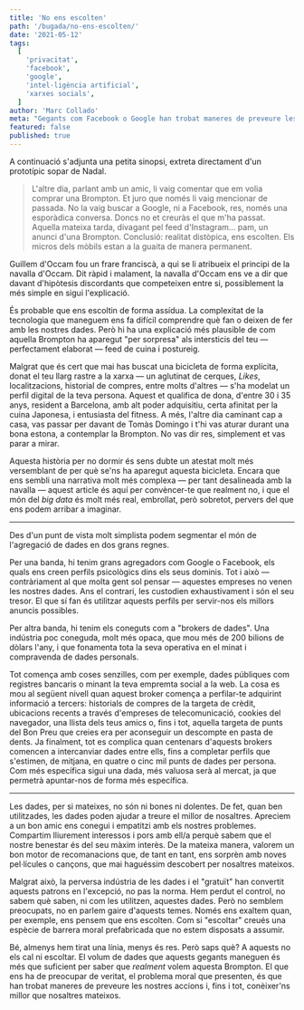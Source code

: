 ```yaml
---
title: 'No ens escolten'
path: '/bugada/no-ens-escolten/'
date: '2021-05-12'
tags:
  [
    'privacitat',
    'facebook',
    'google',
    'intel·ligència artificial',
    'xarxes socials',
  ]
author: 'Marc Collado'
meta: "Gegants com Facebook o Google han trobat maneres de preveure les nostres accions i, fins i tot, conèixer'ns millor que nosaltres mateixos."
featured: false
published: true
---
```


A continuació s'adjunta una petita sinopsi, extreta directament d'un prototípic sopar de Nadal.

> L'altre dia, parlant amb un amic, li vaig comentar que em volia comprar una Brompton. Et juro que només li vaig mencionar de passada. No la vaig buscar a Google, ni a Facebook, res, només una esporàdica conversa. Doncs no et creuràs el que m'ha passat. Aquella mateixa tarda, divagant pel feed d'Instagram... pam, un anunci d'una Brompton. Conclusió: realitat distòpica, ens escolten. Els micros dels mòbils estan a la guaita de manera permanent.

Guillem d'Occam fou un frare franciscà, a qui se li atribueix el principi de la navalla d'Occam. Dit ràpid i malament, la navalla d'Occam ens ve a dir que davant d'hipòtesis discordants que competeixen entre si, possiblement la més simple en sigui l'explicació.

És probable que ens escoltin de forma assídua. La complexitat de la tecnologia que maneguem ens fa difícil comprendre què fan o deixen de fer amb les nostres dades. Però hi ha una explicació més plausible de com aquella Brompton ha aparegut "per sorpresa" als intersticis del teu — perfectament elaborat — feed de cuina i postureig.

Malgrat que és cert que mai has buscat una bicicleta de forma explícita, donat el teu llarg rastre a la xarxa — un aglutinat de cerques, _Likes_, localitzacions, historial de compres, entre molts d'altres — s'ha modelat un perfil digital de la teva persona. Aquest et qualifica de dona, d'entre 30 i 35 anys, resident a Barcelona, amb alt poder adquisitiu, certa afinitat per la cuina Japonesa, i entusiasta del fitness. A més, l'altre dia caminant cap a casa, vas passar per davant de Tomàs Domingo i t'hi vas aturar durant una bona estona, a contemplar la Brompton. No vas dir res, simplement et vas parar a mirar.

Aquesta història per no dormir és sens dubte un atestat molt més versemblant de per què se'ns ha aparegut aquesta bicicleta. Encara que ens sembli una narrativa molt més complexa — per tant desalineada amb la navalla — aquest article és aquí per convèncer-te que realment no, i que el món del _big data_ és molt més real, embrollat, però sobretot, pervers del que ens podem arribar a imaginar.

---

Des d'un punt de vista molt simplista podem segmentar el món de l'agregació de dades en dos grans regnes.

Per una banda, hi tenim grans agregadors com Google o Facebook, els quals ens creen perfils psicològics dins els seus dominis. Tot i això — contràriament al que molta gent sol pensar — aquestes empreses no venen les nostres dades. Ans el contrari, les custodien exhaustivament i són el seu tresor. El que sí fan és utilitzar aquests perfils per servir-nos els millors anuncis possibles.

Per altra banda, hi tenim els coneguts com a "brokers de dades". Una indústria poc coneguda, molt més opaca, que mou més de 200 bilions de dòlars l'any, i que fonamenta tota la seva operativa en el minat i compravenda de dades personals.

Tot comença amb coses senzilles, com per exemple, dades públiques com registres bancaris o minant la teva empremta social a la web. La cosa es mou al següent nivell quan aquest broker comença a perfilar-te adquirint informació a tercers: historials de compres de la targeta de crèdit, ubicacions recents a través d'empreses de telecomunicació, cookies del navegador, una llista dels teus amics o, fins i tot, aquella targeta de punts del Bon Preu que creies era per aconseguir un descompte en pasta de dents. Ja finalment, tot es complica quan centenars d'aquests brokers comencen a intercanviar dades entre ells, fins a completar perfils que s'estimen, de mitjana, en quatre o cinc mil punts de dades per persona. Com més específica sigui una dada, més valuosa serà al mercat, ja que permetrà apuntar-nos de forma més específica.

---

Les dades, per si mateixes, no són ni bones ni dolentes. De fet, quan ben utilitzades, les dades poden ajudar a treure el millor de nosaltres. Apreciem a un bon amic ens conegui i empatitzi amb els nostres problemes. Compartim lliurement interessos i pors amb ell/a perquè sabem que el nostre benestar és del seu màxim interès. De la mateixa manera, valorem un bon motor de recomanacions que, de tant en tant, ens sorprèn amb noves pel·lícules o cançons, que mai haguéssim descobert per nosaltres mateixos.

Malgrat això, la perversa indústria de les dades i el "gratuït" han convertit aquests patrons en l'excepció, no pas la norma. Hem perdut el control, no sabem què saben, ni com les utilitzen, aquestes dades. Però no semblem preocupats, no en parlem gaire d'aquests temes. Només ens exaltem quan, per exemple, ens pensem que ens escolten. Com si "escoltar" creués una espècie de barrera moral prefabricada que no estem disposats a assumir.

Bé, almenys hem tirat una línia, menys és res. Però saps què? A aquests no els cal ni escoltar. El volum de dades que aquests gegants maneguen és més que suficient per saber que _realment_ volem aquesta Brompton. El que ens ha de preocupar de veritat, el problema moral que presenten, és que han trobat maneres de preveure les nostres accions i, fins i tot, conèixer'ns millor que nosaltres mateixos.
